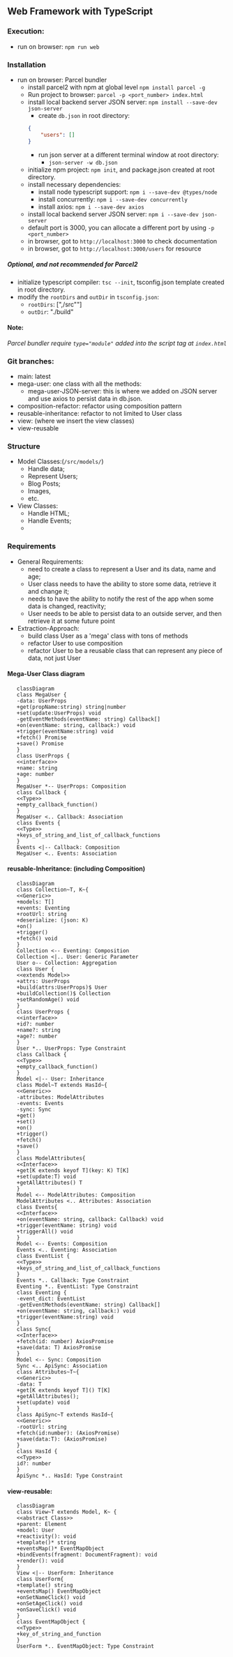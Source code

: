 ## Web Framework with TypeScript

### Execution:
- run on browser: `npm run web`
### Installation
- run on browser: Parcel bundler
  - install parcel2 with npm at global level `npm install parcel -g`
  - Run project to browser: `parcel -p <port_number> index.html`
  - install local backend server JSON server: `npm install --save-dev json-server`
    - create `db.json` in root directory:
    ```json
    {
        "users": []
    }
    ```
    - run json server at a different terminal window at root directory:
      - `json-server -w db.json`
  - initialize npm project: `npm init`, and package.json created at root directory.
  - <a name="dependencies"></a>install necessary dependencies:
      - install node typescript support: `npm i --save-dev @types/node`
      - install concurrently: `npm i --save-dev concurrently`
      - install axios: `npm i --save-dev axios`
  - install local backend server JSON server: `npm i --save-dev json-server`
  - default port is 3000, you can allocate a different port by using `-p <port_number>`
  - in browser, got to `http://localhost:3000` to check documentation
  - in browser, got to `http://localhost:3000/users` for resource
##### Optional, and not recommended for Parcel2
- initialize typescript compiler: `tsc --init`, tsconfig.json template created in root directory.
- modify the `rootDirs` and `outDir` in `tsconfig.json`:
  - `rootDirs`: [",/src""]
  - `outDir`: "./build"

#### Note:
*Parcel bundler require `type="module"` added into the script tag at `index.html`*

### Git branches:
- main: latest
- mega-user: one class with all the methods:
    - mega-user-JSON-server: this is where we added on JSON server and use axios to persist data in db.json.
- composition-refactor: refactor using composition pattern
- reusable-inheritance: refactor to not limited to User class
- view: (where we insert the view classes)
- view-reusable


### Structure
- Model Classes:(`/src/models/`)
    - Handle data;
    - Represent Users;
    - Blog Posts;
    - Images,
    - etc.
- View Classes:
    - Handle HTML;
    - Handle Events;
    - 
### Requirements
- General Requirements:
    - need to create a class to represent a User and its data, name and age;
    - User class needs to have the ability to store some data, retrieve it and change it;
    - needs to have the ability to notify the rest of the app when some data is changed, reactivity;
    - User needs to be able to persist data to an outside server, and then retrieve it at some future point
- Extraction-Approach:
    - build class User as a 'mega' class with tons of methods
    - refactor User to use composition
    - refactor User to be a reusable class that can represent any piece of data, not just User


#### Mega-User Class diagram
```mermaid
   classDiagram
   class MegaUser {
   -data: UserProps
   +get(propName:string) string|number
   +set(update:UserProps) void
   -getEventMethods(eventName: string) Callback[]
   +on(eventName: string, callback:) void
   +trigger(eventName:string) void
   +fetch() Promise
   +save() Promise
   }
   class UserProps {
   <<interface>>
   +name: string
   +age: number
   }
   MegaUser *-- UserProps: Composition
   class Callback {
   <<Type>>
   +empty_callback_function()
   }
   MegaUser <.. Callback: Association
   class Events {
   <<Type>>
   +keys_of_string_and_list_of_callback_functions
   }
   Events <|-- Callback: Composition
   MegaUser <.. Events: Association
```

#### reusable-Inheritance: (including Composition)
```mermaid
   classDiagram
   class Collection~T, K~{
   <<Generic>>
   +models: T[]
   +events: Eventing
   +rootUrl: string
   +deserialize: (json: K)
   +on()
   +trigger()
   +fetch() void
   }
   Collection <-- Eventing: Composition
   Collection <|.. User: Generic Parameter
   User o-- Collection: Aggregation
   class User {
   <<extends Model>>
   +attrs: UserProps
   +build(attrs:UserProps)$ User
   +buildCollection()$ Collection
   +setRandomAge() void
   }
   class UserProps {
   <<interface>>
   +id?: number
   +name?: string
   +age?: number
   }
   User *.. UserProps: Type Constraint
   class Callback {
   <<Type>>
   +empty_callback_function()
   }
   Model <|-- User: Inheritance
   class Model~T extends HasId~{
   <<Generic>>
   -attributes: ModelAttributes
   -events: Events
   -sync: Sync
   +get()
   +set()
   +on()
   +trigger()
   +fetch()
   +save()
   }
   class ModelAttributes{
   <<Interface>>
   +get[K extends keyof T](key: K) T[K]
   +set(update:T) void
   +getAllAttributes() T
   }
   Model <-- ModelAttributes: Composition
   ModelAttributes <.. Attributes: Association
   class Events{
   <<Interface>>
   +on(eventName: string, callback: Callback) void
   +trigger(eventName: string) void
   +triggerAll() void
   }
   Model <-- Events: Composition
   Events <.. Eventing: Association
   class EventList {
   <<Type>>
   +keys_of_string_and_list_of_callback_functions
   }
   Events *.. Callback: Type Constraint
   Eventing *.. EventList: Type Constraint
   class Eventing {
   -event_dict: EventList
   -getEventMethods(eventName: string) Callback[]
   +on(eventName: string, callback:) void
   +trigger(eventName:string) void
   }
   class Sync{
   <<Interface>>
   +fetch(id: number) AxiosPromise
   +save(data: T) AxiosPromise
   }
   Model <-- Sync: Composition
   Sync <.. ApiSync: Association
   class Attributes~T~{
   <<Generic>>
   -data: T
   +get[K extends keyof T]() T[K]
   +getAllAttributes();
   +set(update) void
   }
   class ApiSync~T extends HasId~{
   <<Generic>>
   -rootUrl: string
   +fetch(id:number): (AxiosPromise)
   +save(data:T): (AxiosPromise)
   }
   class HasId {
   <<Type>>
   id?: number
   }
   ApiSync *.. HasId: Type Constraint
```

#### view-reusable:
```mermaid
   classDiagram
   class View~T extends Model, K~ {
   <<abstract Class>>
   +parent: Element
   +model: User
   +reactivity(): void
   +template()* string
   +eventsMap()* EventMapObject
   +bindEvents(fragment: DocumentFragment): void
   +render(): void
   }
   View <|-- UserForm: Inheritance
   class UserForm{
   +template() string
   +eventsMap() EventMapObject
   +onSetNameClick() void
   +onSetAgeClick() void
   +onSaveClick() void
   }
   class EventMapObject {
   <<Type>>
   +key_of_string_and_function
   }
   UserForm *.. EventMapObject: Type Constraint
```
